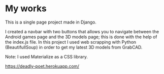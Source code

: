 # My works

This is a single page project made in Django.

I created a navbar with two buttons that allows you to navigate between the Android games page and the 3D models page; this is done with the help of the index.js file.
In this project I used web scrapping with Python (BeautifullSoup) in order to get my latest 3D models from GrabCAD.

Note: I used Materialize as a CSS library.

https://deadly-poet.herokuapp.com/
